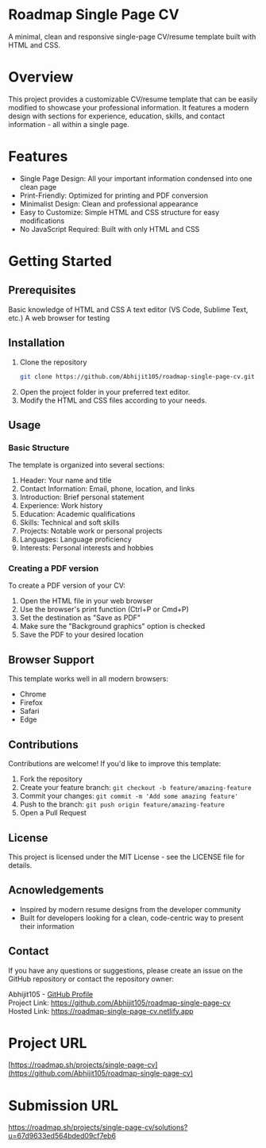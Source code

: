 # Roadmap Single Page CV
A minimal, clean and responsive single-page CV/resume template built with HTML and CSS.

# Overview
This project provides a customizable CV/resume template that can be easily modified to showcase your professional information. It features a modern design with sections for experience, education, skills, and contact information - all within a single page.

# Features
- Single Page Design: All your important information condensed into one clean page
- Print-Friendly: Optimized for printing and PDF conversion
- Minimalist Design: Clean and professional appearance
- Easy to Customize: Simple HTML and CSS structure for easy modifications
- No JavaScript Required: Built with only HTML and CSS

# Getting Started

## Prerequisites
Basic knowledge of HTML and CSS
A text editor (VS Code, Sublime Text, etc.)
A web browser for testing

## Installation
1. Clone the repository
   ```bash
   git clone https://github.com/Abhijit105/roadmap-single-page-cv.git
   ```
2. Open the project folder in your preferred text editor.
3. Modify the HTML and CSS files according to your needs.

## Usage

### Basic Structure
The template is organized into several sections:

1. Header: Your name and title
2. Contact Information: Email, phone, location, and links
3. Introduction: Brief personal statement
4. Experience: Work history
5. Education: Academic qualifications
6. Skills: Technical and soft skills
7. Projects: Notable work or personal projects
8. Languages: Language proficiency
9. Interests: Personal interests and hobbies

### Creating a PDF version
To create a PDF version of your CV:

1. Open the HTML file in your web browser
2. Use the browser's print function (Ctrl+P or Cmd+P)
3. Set the destination as "Save as PDF"
4. Make sure the "Background graphics" option is checked
5. Save the PDF to your desired location

## Browser Support
This template works well in all modern browsers:

- Chrome
- Firefox
- Safari
- Edge

## Contributions
Contributions are welcome! If you'd like to improve this template:

1. Fork the repository
2. Create your feature branch: `git checkout -b feature/amazing-feature`
3. Commit your changes: `git commit -m 'Add some amazing feature'`
4. Push to the branch: `git push origin feature/amazing-feature`
5. Open a Pull Request

## License
This project is licensed under the MIT License - see the LICENSE file for details.

## Acnowledgements
- Inspired by modern resume designs from the developer community
- Built for developers looking for a clean, code-centric way to present their information

## Contact
If you have any questions or suggestions, please create an issue on the GitHub repository or contact the repository owner:

Abhijit105 - [GitHub Profile](https://github.com/Abhijit105)\
Project Link: https://github.com/Abhijit105/roadmap-single-page-cv \
Hosted Link: https://roadmap-single-page-cv.netlify.app

# Project URL
[https://roadmap.sh/projects/single-page-cv](https://github.com/Abhijit105/roadmap-single-page-cv)

# Submission URL
https://roadmap.sh/projects/single-page-cv/solutions?u=67d9633ed564bded09cf7eb6
